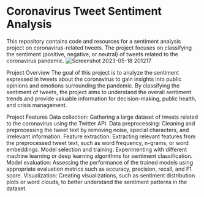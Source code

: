 # Coronavirus Tweet Sentiment Analysis
This repository contains code and resources for a sentiment analysis project on coronavirus-related tweets. The project focuses on classifying the sentiment (positive, negative, or neutral) of tweets related to the coronavirus pandemic.
![Screenshot 2023-05-18 201217](https://github.com/adilimam12/Classification-capstone-project-3/assets/113783902/5e3aab39-79d8-4dca-8162-0bca8b8a2249)







Project Overview
The goal of this project is to analyze the sentiment expressed in tweets about the coronavirus to gain insights into public opinions and emotions surrounding the pandemic. By classifying the sentiment of tweets, the project aims to understand the overall sentiment trends and provide valuable information for decision-making, public health, and crisis management.

Project Features
Data collection: Gathering a large dataset of tweets related to the coronavirus using the Twitter API.
Data preprocessing: Cleaning and preprocessing the tweet text by removing noise, special characters, and irrelevant information.
Feature extraction: Extracting relevant features from the preprocessed tweet text, such as word frequency, n-grams, or word embeddings.
Model selection and training: Experimenting with different machine learning or deep learning algorithms for sentiment classification.
Model evaluation: Assessing the performance of the trained models using appropriate evaluation metrics such as accuracy, precision, recall, and F1 score.
Visualization: Creating visualizations, such as sentiment distribution plots or word clouds, to better understand the sentiment patterns in the dataset.
